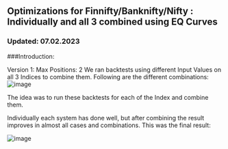 ## Optimizations for Finnifty/Banknifty/Nifty : Individually and all 3 combined using EQ Curves
### Updated: 07.02.2023


###Introduction:

Version 1:
Max Positions: 2
We ran backtests using different Input Values on all 3 Indices to combine them. Following are the different combinations:
![image](https://user-images.githubusercontent.com/67407393/217734517-255244fe-9327-4f53-9a79-6fd18294e307.png)

The idea was to run these backtests for each of the Index and combine them.

Individually each system has done well, but after combining the result improves in almost all cases and combinations. This was the final result:


![image](https://user-images.githubusercontent.com/67407393/217734810-06936af3-f590-410e-a372-86390cdff9b8.png)






